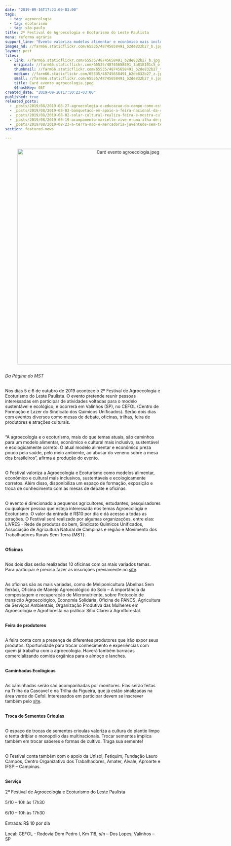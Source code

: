 ```yaml
---
date: "2019-09-16T17:23:09-03:00"
tags:
  - tag: agroecologia
  - tag: ecoturismo
  - tag: são-paulo
title: 2º Festival de Agroecologia e Ecoturismo do Leste Paulista
menu: reforma agrária
support_line: "Evento valoriza modelos alimentar e econômico mais inclusivo e ecologicamente corretos e deve reunir agricultores, estudantes e pessoas que buscam trocar experiências"
images_hd: //farm66.staticflickr.com/65535/48745658491_b2de832b27_b.jpg
layout: post
files:
  - link: //farm66.staticflickr.com/65535/48745658491_b2de832b27_b.jpg
    original: //farm66.staticflickr.com/65535/48745658491_3a818101c5_o.jpg
    thumbnail: //farm66.staticflickr.com/65535/48745658491_b2de832b27_t.jpg
    medium: //farm66.staticflickr.com/65535/48745658491_b2de832b27_z.jpg
    small: //farm66.staticflickr.com/65535/48745658491_b2de832b27_n.jpg
    title: Card evento agroecologia.jpeg
    $$hashKey: 05T
created_date: "2019-09-16T17:50:22-03:00"
published: true
releated_posts:
  - _posts/2019/08/2019-08-27-agroecologia-e-educacao-do-campo-como-estrategia-de-luta-e-organizacao-popular.md
  - _posts/2019/08/2019-08-03-banquetaco-em-apoio-a-feira-nacional-da-reforma-agraria-sera-realizado-neste-domingo.md
  - _posts/2019/08/2019-08-02-solar-cultural-realiza-feira-e-mostra-cultural-da-reforma-agraria.md
  - _posts/2019/08/2019-08-19-acampamento-marielle-vive-e-uma-ilha-de-produtividade-em-um-mar-de-condominios.md
  - _posts/2019/08/2019-08-23-a-terra-nao-e-mercadoria-juventude-sem-terra-e-agroecologia.md
section: featured-news

---
```

<div style="text-align:center">
<figure class="image" style="display:inline-block"><img alt="Card evento agroecologia.jpeg" height="700" src="//farm66.staticflickr.com/65535/48745658491_b2de832b27_b.jpg" width="700" />
<figcaption></figcaption>
</figure>
</div>

<p><em>Da P&aacute;gina do MST</em><br />
&nbsp;</p>

<p>Nos dias 5 e 6 de outubro de 2019 acontece o 2&ordm; Festival de Agroecologia e Ecoturismo do Leste Paulista. O evento pretende reunir pessoas interessadas em participar de atividades voltadas para o modelo sustent&aacute;vel e ecol&oacute;gico, e ocorrer&aacute; em Valinhos (SP), no CEFOL (Centro de Forma&ccedil;&atilde;o e Lazer do Sindicato dos Qu&iacute;micos Unificados). Ser&atilde;o dois dias com eventos diversos como mesas de debate, oficinas, trilhas, feira de produtores e atra&ccedil;&otilde;es culturais.&nbsp;<br />
&nbsp;</p>

<p>&ldquo;A agroecologia e o ecoturismo, mais do que temas atuais, s&atilde;o caminhos para um modelo alimentar, econ&ocirc;mico e cultural mais inclusivo, sustent&aacute;vel e ecologicamente correto. O atual modelo alimentar e econ&ocirc;mico preza pouco pela sa&uacute;de, pelo meio ambiente, ao abusar do veneno sobre a mesa dos brasileiros&rdquo;, afirma a produ&ccedil;&atilde;o do evento.<br />
&nbsp;</p>

<p>O Festival valoriza a Agroecologia e Ecoturismo como modelos alimentar, econ&ocirc;mico e cultural mais inclusivos, sustent&aacute;veis e ecologicamente corretos. Al&eacute;m disso, disponibiliza um espa&ccedil;o de forma&ccedil;&atilde;o, exposi&ccedil;&atilde;o e troca de conhecimento com as mesas de debate e oficinas.<br />
&nbsp;</p>

<p>O evento &eacute; direcionado a pequenos agricultores, estudantes, pesquisadores ou qualquer pessoa que esteja interessada nos temas Agroecologia e Ecoturismo. O valor da entrada &eacute; R$10 por dia e d&aacute; acesso a todas as atra&ccedil;&otilde;es. O Festival ser&aacute; realizado por algumas organiza&ccedil;&otilde;es, entre elas: LIVRES - Rede de produtos do bem, Sindicato Qu&iacute;micos Unificados, Associa&ccedil;&atilde;o de Agricultura Natural de Campinas e regi&atilde;o e Movimento dos Trabalhadores Rurais Sem Terra (MST).<br />
&nbsp;</p>

<p><strong>Oficinas</strong></p>

<p><br />
Nos dois dias ser&atilde;o realizadas 10 oficinas com os mais variados temas. Para participar &eacute; preciso fazer as inscri&ccedil;&otilde;es previamente no <a href="http://festivalae.com.br">site</a>.&nbsp;<br />
&nbsp;</p>

<p>As oficinas s&atilde;o as mais variadas, como de Meliponicultura (Abelhas Sem ferr&atilde;o), Oficina de Manejo Agroecol&oacute;gico do Solo &ndash; A import&acirc;ncia da compostagem e recupera&ccedil;&atilde;o de Micronutriente, sobre Protocolo de transi&ccedil;&atilde;o Agroecol&oacute;gico, Economia Solid&aacute;ria, Oficina de PANCS, Agricultura de Servi&ccedil;os Ambientais, Organiza&ccedil;&atilde;o Produtiva das Mulheres em Agroecologia e Agrofloresta na pr&aacute;tica: S&iacute;tio Clareira Agroflorestal.<br />
&nbsp;</p>

<p><strong>Feira de produtores</strong></p>

<p><br />
A feira conta com a presen&ccedil;a de diferentes produtores que ir&atilde;o expor seus produtos. Oportunidade para trocar conhecimento e experi&ecirc;ncias com quem j&aacute; trabalha com a agroecologia. Haver&aacute; tamb&eacute;m barracas comercializando comida org&acirc;nica para o almo&ccedil;o e lanches.&nbsp;<br />
&nbsp;</p>

<p><strong>Caminhadas Ecol&oacute;gicas</strong></p>

<p><br />
As caminhadas ser&atilde;o s&atilde;o acompanhadas por monitores. Elas ser&atilde;o feitas na Trilha da Cascavel e na Trilha da Figueira, que j&aacute; est&atilde;o sinalizadas na &aacute;rea verde do Cefol. Interessados em participar devem se inscrever tamb&eacute;m pelo <a href="http://festivalae.com.br/trilha-da-figueira/ e http://festivalae.com.br/trilha-da-cascavel/">site</a>.</p>

<p><br />
<strong>Troca de Sementes Crioulas</strong></p>

<p><br />
O espa&ccedil;o de trocas de sementes crioulas valoriza a cultura do plantio limpo e tenta driblar o monop&oacute;lio das multinacionais. Trocar sementes implica tamb&eacute;m em trocar saberes e formas de cultivo. Traga sua semente!<br />
&nbsp;</p>

<p>O Festival conta tamb&eacute;m com o apoio da Unisol, Fetiquim, Funda&ccedil;&atilde;o Lauro Campos, Centro Organizativo dos Trabalhadores, Amater, Alvale, Aproarte e IFSP &ndash; Campinas.<br />
&nbsp;</p>

<p><strong>Servi&ccedil;o</strong><br />
<br />
2&ordm; Festival de Agroecologia e Ecoturismo do Leste Paulista<br />
<br />
5/10 &ndash; 10h &agrave;s 17h30<br />
<br />
6/10 &ndash; 10h &agrave;s 17h30<br />
<br />
Entrada: R$ 10 por dia<br />
<br />
Local: CEFOL - Rodovia Dom Pedro I, Km 118, s/n &ndash; Dos Lopes, Valinhos &ndash; SP&nbsp;</p>
